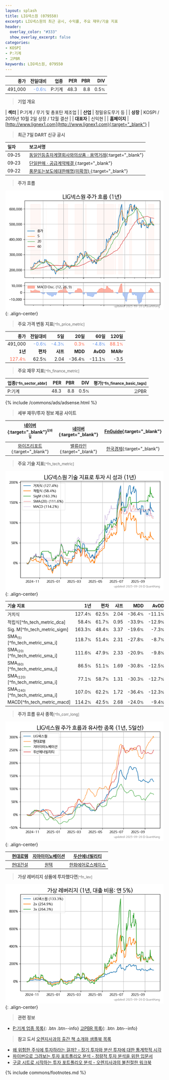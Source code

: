 ```yaml
---
layout: splash
title: LIG넥스원 (079550)
excerpt: LIG넥스원의 최근 공시, 수익률, 주요 재무/기술 지표
header:
  overlay_color: "#333"
  show_overlay_excerpt: false
categories:
- KOSPI
- P:기계
- 고PBR
keywords: LIG넥스원, 079550
---
```


| **종가** | **전일대비** | **업종** | **PER** | **PBR** | **DIV** |
| -------: | -----------: | -------: | ------: | ------: | ------: |
| 491,000 | <span style="color: cornflowerblue">-0.6<small>%</small></span> | P:기계 | 48.3 | 8.8 | 0.5<small>%</small> |

<!-- more -->


> **기업 개요**<a id="company"></a>

| <span style="white-space:nowrap;">**섹터**</span> | P:기계 / 무기 및 총포탄 제조업 |
| <span style="white-space:nowrap;">**산업**</span> | 정밀유도무기 등 |
| <span style="white-space:nowrap;">**상장**</span> | KOSPI / 2015년 10월 2일 상장 / 12월 결산 |
| <span style="white-space:nowrap;">**대표자**</span> | 신익현 |
| <span style="white-space:nowrap;">**홈페이지**</span> | [http://www.lignex1.com](http://www.lignex1.com){:target="_blank"} |


> **최근 7일 DART 신규 공시**<a id="dart"></a>

| **일자** |      | **보고서명** |
| :------- | :--- | :----------- |
| 09&#x2011;25 | | [동일인등출자계열회사와의상품ㆍ용역거래](https://dart.fss.or.kr/dsaf001/main.do?rcpNo=20250925000391){:target="_blank"} |
| 09&#x2011;23 | | [단일판매ㆍ공급계약체결              ](https://dart.fss.or.kr/dsaf001/main.do?rcpNo=20250923800146){:target="_blank"} |
| 09&#x2011;22 | | [풍문또는보도에대한해명(미확정)              ](https://dart.fss.or.kr/dsaf001/main.do?rcpNo=20250922800577){:target="_blank"} |


> **주가 흐름**<a id="price"></a>

![079550](/stock/images/079550.png){: .align-center}


> **주요 가격 변동 지표**<small>[^fn_price_metric]</small>

| **종가** | **전일대비** | **5일** | **20일** | **60일** | **120일** |
| -------: | -----------: | ------: | -------: | -------: | --------: |
| 491,000 | <span style="color: cornflowerblue">-0.6<small>%</small></span> | <span style="color: cornflowerblue">-4.3<small>%</small></span> | <span style="color: tomato">0.3<small>%</small></span> | <span style="color: cornflowerblue">-4.8<small>%</small></span> | <span style="color: tomato">88.1<small>%</small></span> |
| **1년** | **편차** | **샤프** | **MDD** | **AvDD** | **MARr** |
| <span style="color: tomato">127.4<small>%</small></span> | 62.5<small>%</small> | 2.04 | -36.4<small>%</small> | -11.1<small>%</small> | -3.5 |


> **주요 재무 지표**<small>[^fn_finance_metric]</small>

| **업종**<small>[^fn_sector_abbr]</small> | **PER** | **PBR** | **DIV** | **평가**<small>[^fn_finance_basic_tags]</small> |
| :--------------------------------------- | ------: | ------: | ------: | ----------------------------------------------: |
| P:기계 | 48.3 | 8.8 | 0.5<small>%</small> | 고PBR |



{% include /commons/ads/adsense.html %}

> **세부 재무/투자 정보 제공 사이트**

| [네이버](https://m.stock.naver.com/domestic/stock/079550/finance/summary){:target="_blank"}<sup><small>모바일</small></sup> | [네이버](https://finance.naver.com/item/coinfo.naver?code=079550){:target="_blank"} | [FnGuide](https://comp.fnguide.com/SVO2/ASP/SVD_Invest.asp?gicode=A079550&MenuYn=Y){:target="_blank"} |
| :---: | :---: | :---: |
| [와이즈리포트](https://comp.wisereport.co.kr/company/c1040001.aspx?cmp_cd=079550){:target="_blank"} | [밸류라인](https://www.valueline.co.kr/finance/summary/079550){:target="_blank"} | [한국경제](https://markets.hankyung.com/stock/079550/financial-summary){:target="_blank"} |


> **주요 기술 지표**<small>[^fn_tech_metric]</small>


![079550](/stock/images/079550_tech.png){: .align-center}

| **기술 지표** | **1년** | **편차** | **샤프** | **MDD** | **AvDD** |
| :------------ | ------: | -----------: | -------: | ------: | -------: |
| 거치식 | 127.4<small>%</small> | 62.5<small>%</small> | 2.04 | -36.4<small>%</small> | -11.1<small>%</small> |
| 적립식[^fn_tech_metric_dca] | 58.4<small>%</small> | 61.7<small>%</small> | 0.95 | -33.9<small>%</small> | -12.9<small>%</small> |
| Sig. M[^fn_tech_metric_sigm] | 163.3<small>%</small> | 48.4<small>%</small> | 3.37 | -19.6<small>%</small> | -7.3<small>%</small> |
| SMA<small><sub>(5)</sub></small>[^fn_tech_metric_sma_i] | 118.7<small>%</small> | 51.4<small>%</small> | 2.31 | -27.8<small>%</small> | -8.7<small>%</small> |
| SMA<small><sub>(20)</sub></small>[^fn_tech_metric_sma_i] | 111.6<small>%</small> | 47.9<small>%</small> | 2.33 | -20.9<small>%</small> | -9.8<small>%</small> |
| SMA<small><sub>(60)</sub></small>[^fn_tech_metric_sma_i] | 86.5<small>%</small> | 51.1<small>%</small> | 1.69 | -30.8<small>%</small> | -12.5<small>%</small> |
| SMA<small><sub>(120)</sub></small>[^fn_tech_metric_sma_i] | 77.1<small>%</small> | 58.7<small>%</small> | 1.31 | -30.3<small>%</small> | -12.7<small>%</small> |
| SMA<small><sub>(240)</sub></small>[^fn_tech_metric_sma_i] | 107.0<small>%</small> | 62.2<small>%</small> | 1.72 | -36.4<small>%</small> | -12.3<small>%</small> |
| MACD[^fn_tech_metric_macd] | 114.2<small>%</small> | 42.5<small>%</small> | 2.68 | -24.0<small>%</small> | -9.4<small>%</small> |


> **주가 흐름 유사 종목**<a id="corr"></a><small>[^fn_corr_long]</small>

![079550](/stock/images/079550_corr.png){: .align-center}

|       | [현대로템](/064350/) | [지아이이노베이션](/358570/) | [두산에너빌리티](/034020/) |
| :---: | :------------------------------------: | :------------------------------------: | :------------------------------------: |
|       | [현대건설](/000720/) | [원텍](/336570/) | [한화에어로스페이스](/012450/) |


> **가상 레버리지 상품에 투자했다면**<a id="2x"></a><small>[^fn_lev]</small>

![079550](/stock/images/079550_2x.png){: .align-center}


> **관련 정보**

- [P:기계 업종 목록](/stats/sector/kospi_업종_기계_종목/){: .btn .btn--info} [고PBR 목록](/fn/fn_high_pbr/){: .btn .btn--info}

> **참고 도서** [오렌지사과의 출간 책 소개와 샘플북 목록](https://kongdori.tistory.com/691)

- [왜 위험한 주식에 투자하라는 걸까? - 장기 투자와 분산 투자에 대한 통계학적 시각](https://kongdori.tistory.com/421)
- [파이썬으로 그려보는 투자 포트폴리오 분석  - 정량적 투자 분석을 위한 입문서](https://kongdori.tistory.com/643)
- [구글 시트로 시작하는 투자 포트폴리오 분석 - 오렌지사과의 불친절한 워크북](https://kongdori.tistory.com/449)


{% include commons/footnotes.md %}